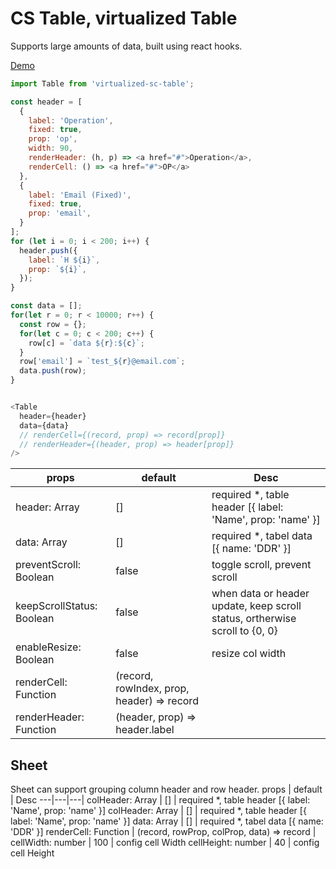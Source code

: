 # CS Table, virtualized Table

Supports large amounts of data, built using react hooks.

[Demo](https://j4dream.github.io/cs-table/)

```javascript
import Table from 'virtualized-sc-table';

const header = [
  {
    label: 'Operation',
    fixed: true,
    prop: 'op',
    width: 90,
    renderHeader: (h, p) => <a href="#">Operation</a>,
    renderCell: () => <a href="#">OP</a>
  },
  {
    label: 'Email (Fixed)',
    fixed: true,
    prop: 'email',
  }
];
for (let i = 0; i < 200; i++) {
  header.push({
    label: `H ${i}`,
    prop: `${i}`,
  });
}

const data = [];
for(let r = 0; r < 10000; r++) {
  const row = {};
  for(let c = 0; c < 200; c++) {
    row[c] = `data ${r}:${c}`;
  }
  row['email'] = `test_${r}@email.com`;
  data.push(row);
}


<Table
  header={header}
  data={data}
  // renderCell={(record, prop) => record[prop]}
  // renderHeader={(header, prop) => header[prop]}
/>
```
props | default | Desc
---|---|---|
header: Array | [] | required *, table header [{ label: 'Name', prop: 'name' }]
data: Array | [] | required *, tabel data [{ name: 'DDR' }]
preventScroll: Boolean | false | toggle scroll, prevent scroll
keepScrollStatus: Boolean | false | when data or header update, keep scroll status, ortherwise scroll to {0, 0}
enableResize: Boolean | false | resize col width
renderCell: Function | (record, rowIndex, prop, header) => record | 
renderHeader: Function | (header, prop) => header.label | 

## Sheet  
Sheet can support grouping column header and row header.
props | default | Desc
---|---|---|
colHeader: Array | [] | required *, table header [{ label: 'Name', prop: 'name' }]
colHeader: Array | [] | required *, table header [{ label: 'Name', prop: 'name' }]
data: Array | [] | required *, tabel data [{ name: 'DDR' }]
renderCell: Function | (record, rowProp, colProp, data) => record |
cellWidth: number | 100 | config cell Width
cellHeight: number | 40 | config cell Height 
